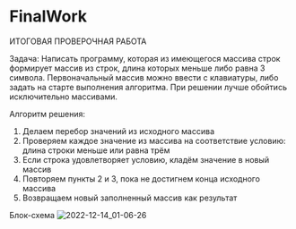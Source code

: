 # FinalWork

ИТОГОВАЯ ПРОВЕРОЧНАЯ РАБОТА


Задача: 
Написать программу, которая из имеющегося массива строк формирует массив
из строк, длина которых меньше либо равна 3 символа. Первоначальный
массив можно ввести с клавиатуры, либо задать на старте выполнения 
алгоритма. При решении лучше обойтись исключительно массивами.


Алгоритм решения:
1. Делаем перебор значений из исходного массива
2. Проверяем каждое значение из массива на соответствие условию: 
   длина строки меньше или равна трём
3. Если строка удовлетворяет условию, кладём значение в новый массив
4. Повторяем пункты 2 и 3, пока не достигнем конца исходного массива
5. Возвращаем новый заполненный массив как результат 


Блок-схема
![2022-12-14_01-06-26](https://user-images.githubusercontent.com/119694461/207474231-582c4ba2-77ce-4ea1-aa29-524bc41e033a.png)
